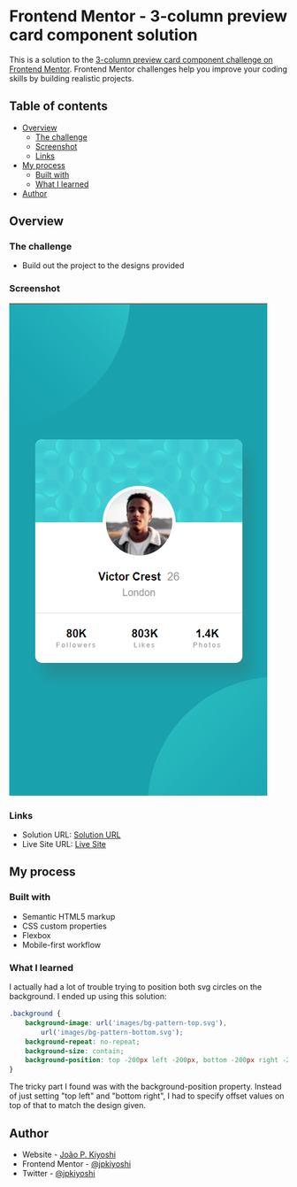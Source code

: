 # Frontend Mentor - 3-column preview card component solution

This is a solution to the [3-column preview card component challenge on Frontend Mentor](https://www.frontendmentor.io/challenges/3column-preview-card-component-pH92eAR2-). Frontend Mentor challenges help you improve your coding skills by building realistic projects.

## Table of contents

-   [Overview](#overview)
    -   [The challenge](#the-challenge)
    -   [Screenshot](#screenshot)
    -   [Links](#links)
-   [My process](#my-process)
    -   [Built with](#built-with)
    -   [What I learned](#what-i-learned)
-   [Author](#author)

## Overview

### The challenge

-   Build out the project to the designs provided

### Screenshot

![](./screenshot.png)

### Links

-   Solution URL: [Solution URL](https://www.frontendmentor.io/challenges/profile-card-component-cfArpWshJ/hub)
-   Live Site URL: [Live Site](https://jp-profile-card-component-main.netlify.app/)

## My process

### Built with

-   Semantic HTML5 markup
-   CSS custom properties
-   Flexbox
-   Mobile-first workflow

### What I learned

I actually had a lot of trouble trying to position both svg circles on the background. I ended up using this solution:

```css
.background {
	background-image: url('images/bg-pattern-top.svg'),
		url('images/bg-pattern-bottom.svg');
	background-repeat: no-repeat;
	background-size: contain;
	background-position: top -200px left -200px, bottom -200px right -200px;
}
```

The tricky part I found was with the background-position property. Instead of just setting "top left" and "bottom right", I had to specify offset values on top of that to match the design given.

## Author

-   Website - [João P. Kiyoshi](https://joaopkiyoshi.netlify.app/)
-   Frontend Mentor - [@jpkiyoshi](https://www.frontendmentor.io/profile/jpkiyoshi)
-   Twitter - [@jpkiyoshi](https://twitter.com/jpkiyoshi)

